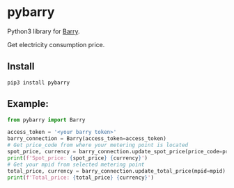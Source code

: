 # pybarry

Python3 library for [Barry](https://barry.energy/dk).

Get electricity consumption price.

## Install

```
pip3 install pybarry
```

## Example:

```python
from pybarry import Barry

access_token = '<your barry token>'
barry_connection = Barry(access_token=access_token)
# Get price_code from where your metering point is located
spot_price, currency = barry_connection.update_spot_price(price_code=price_code)
print(f'Spot_price: {spot_price} {currency}')
# Get your mpid from selected metering point
total_price, currency = barry_connection.update_total_price(mpid=mpid)
print(f'Total_price: {total_price} {currency}')
```